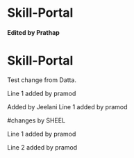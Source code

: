 # Skill-Portal

#### Edited by Prathap


# Skill-Portal
Test change from Datta.

Line 1 added by pramod

Added by Jeelani
Line 1 added by pramod

#changes by SHEEL



Line 1 added by pramod


Line 2 added by pramod